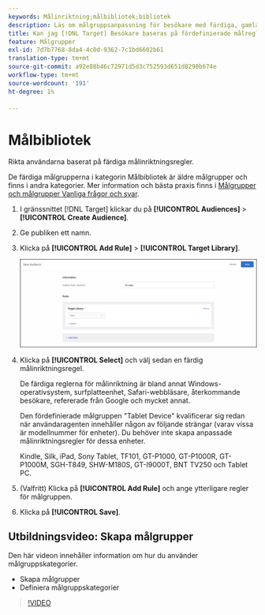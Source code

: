 ```yaml
---
keywords: Målinriktning;målbibliotek;bibliotek
description: Läs om målgruppsanpassning för besökare med färdiga, gamla målgrupper. Det bästa sättet är att använda de nyare målgruppskategorierna för bättre prestanda.
title: Kan jag [!DNL Target] Besökare baseras på fördefinierade målregler?
feature: Målgrupper
exl-id: 7d7b7768-8da4-4c0d-9362-7c1bd6602b61
translation-type: tm+mt
source-git-commit: a92e88b46c72971d5d3c752593d651d8290b674e
workflow-type: tm+mt
source-wordcount: '191'
ht-degree: 1%

---
```


# Målbibliotek

Rikta användarna baserat på färdiga målinriktningsregler.

De färdiga målgrupperna i kategorin Målbibliotek är äldre målgrupper och finns i andra kategorier. Mer information och bästa praxis finns i [Målgrupper och målgrupper Vanliga frågor och svar](/help/c-target/c-troubleshooting-targets-and-audiences/troubleshooting-targets-and-audiences.md#concept_C4EE4B8F4840430CBD798D579A8F208D).

1. I gränssnittet [!DNL Target] klickar du på **[!UICONTROL Audiences]** > **[!UICONTROL Create Audience]**.
1. Ge publiken ett namn.
1. Klicka på **[!UICONTROL Add Rule]** > **[!UICONTROL Target Library]**.

   ![Målbibliotek](assets/target_library.png)

1. Klicka på **[!UICONTROL Select]** och välj sedan en färdig målinriktningsregel.

   De färdiga reglerna för målinriktning är bland annat Windows-operativsystem, surfplatteenhet, Safari-webbläsare, återkommande besökare, refererade från Google och mycket annat.

   Den fördefinierade målgruppen &quot;Tablet Device&quot; kvalificerar sig redan när användaragenten innehåller någon av följande strängar (varav vissa är modellnummer för enheter). Du behöver inte skapa anpassade målinriktningsregler för dessa enheter.

   Kindle, Silk, iPad, Sony Tablet, TF101, GT-P1000, GT-P1000R, GT-P1000M, SGH-T849, SHW-M180S, GT-I9000T, BNT TV250 och Tablet PC.

1. (Valfritt) Klicka på **[!UICONTROL Add Rule]** och ange ytterligare regler för målgruppen.
1. Klicka på **[!UICONTROL Save]**.

## Utbildningsvideo: Skapa målgrupper

Den här videon innehåller information om hur du använder målgruppskategorier.

* Skapa målgrupper
* Definiera målgruppskategorier

>[!VIDEO](https://video.tv.adobe.com/v/17392)
